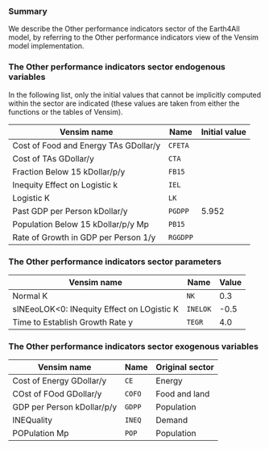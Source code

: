 ### Summary
We describe the Other performance indicators sector of the Earth4All model, by referring to the Other performance indicators view of the Vensim model implementation.

### The Other performance indicators sector endogenous variables

In the following list, only the initial values that cannot be implicitly computed within the sector are indicated (these values are taken from either the functions or the tables of Vensim).

| Vensim name | Name | Initial value |
| --- | --- | --- |
| Cost of Food and Energy TAs GDollar/y | `CFETA` |  |
| Cost of TAs GDollar/y | `CTA` |  |
| Fraction Below 15 kDollar/p/y | `FB15` |  |
| Inequity Effect on Logistic k | `IEL` |  |
| Logistic K | `LK` |  |
| Past GDP per Person kDollar/y | `PGDPP` | 5.952 |
| Population Below 15 kDollar/p/y Mp | `PB15` |  |
| Rate of Growth in GDP per Person 1/y | `RGGDPP` |  |

### The Other performance indicators sector parameters

| Vensim name | Name | Value |
| --- | --- | --- |
| Normal K | `NK` | 0.3 |
| sINEeoLOK<0: INequity Effect on LOgistic K | `INELOK` | -0.5 |
| Time to Establish Growth Rate y | `TEGR` | 4.0 |

### The Other performance indicators sector exogenous variables

| Vensim name | Name | Original sector |
| --- | --- | --- |
| Cost of Energy GDollar/y | `CE` | Energy |
| COst of FOod GDollar/y | `COFO` | Food and land |
| GDP per Person kDollar/p/y | `GDPP` | Population |
| INEQuality | `INEQ` | Demand |
| POPulation Mp | `POP` | Population |
